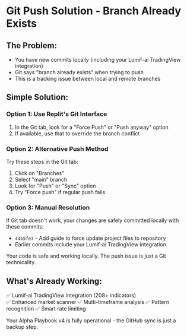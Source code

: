 # Git Push Solution - Branch Already Exists

## The Problem:
- You have new commits locally (including your Lumif-ai TradingView integration)
- Git says "branch already exists" when trying to push
- This is a tracking issue between local and remote branches

## Simple Solution:

### Option 1: Use Replit's Git Interface
1. In the Git tab, look for a "Force Push" or "Push anyway" option
2. If available, use that to override the branch conflict

### Option 2: Alternative Push Method  
Try these steps in the Git tab:
1. Click on "Branches" 
2. Select "main" branch
3. Look for "Push" or "Sync" option
4. Try "Force push" if regular push fails

### Option 3: Manual Resolution
If Git tab doesn't work, your changes are safely committed locally with these commits:
- `44b5fe7` - Add guide to force update project files to repository  
- Earlier commits include your Lumif-ai TradingView integration

Your code is safe and working locally. The push issue is just a Git technicality.

## What's Already Working:
✅ Lumif-ai TradingView integration (208+ indicators)  
✅ Enhanced market scanner
✅ Multi-timeframe analysis
✅ Pattern recognition
✅ Smart rate limiting

Your Alpha Playbook v4 is fully operational - the GitHub sync is just a backup step.